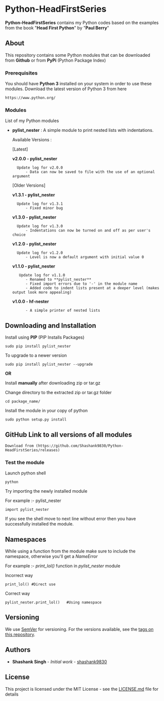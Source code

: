 # Python-HeadFirstSeries

**Python-HeadFirstSeries** contains my Python codes based on the examples from the book "**Head First Python**" by "**Paul Berry**"

## About

This repository contains some Python modules that can be downloaded from **Github** or from **PyPi** (Python Package Index)

### Prerequisites

You should have **Python 3** installed on your system in order to use these modules.
Download the latest version of Python 3 from here

```
https://www.python.org/
```

### Modules

List of my Python modules

* **pylist_nester** : A simple module to print nested lists with indentations.
	
	Available Versions : 

	[Latest]

	**v2.0.0 - pylist_nester**

		Update log for v2.0.0
			- Data can now be saved to file with the use of an optional argument

	[Older Versions]

	**v1.3.1 - pylist_nester**

		Update log for v1.3.1
			- Fixed minor bug

	**v1.3.0 - pylist_nester**

		Update log for v1.3.0
			- Indentations can now be turned on and off as per user's choice

	**v1.2.0 - pylist_nester**

		Update log for v1.2.0
			- Level is now a default argument with initial value 0
						 
	**v1.1.0 - pylist_nester**
						 
		 Update log for v1.1.0
			- Renamed to **pylist_nester**
			- Fixed import errors due to '-' in the module name
			- Added code to indent lists present at a deeper level (makes output look more appealing)

	**v1.0.0 - hf-nester**

			- A simple printer of nested lists

## Downloading and Installation

Install using **PIP** (PIP Installs Packages)
```
sudo pip install pylist_nester
```

To upgrade to a newer version
```
sudo pip install pylist_nester --upgrade
```
**OR**

Install **manually** after downloading zip or tar.gz

Change directory to the extracted zip or tar.gz folder
```
cd package_name/
```

Install the module in your copy of python
```
sudo python setup.py install
```

## GitHub Link to all versions of all modules
	
	Download from (https://github.com/Shashank9830/Python-HeadFirstSeries/releases)

### Test the module

Launch python shell
```
python
```

Try importing the newly installed module

For example :- pylist_nester

```
import pylist_nester
```

If you see the shell move to next line without error then you have successfully installed the module.

## Namespaces

While using a function from the module make sure to include the namespace, otherwise you'll get a *NameError*

For example :- *print_lol()* function in *pylist_nester* module

Incorrect way
```
print_lol()	#Direct use
```

Correct way
```
pylist_nester.print_lol()	#Using namespace
```

## Versioning

We use [SemVer](http://semver.org/) for versioning.
For the versions available, see the [tags on this repository](https://github.com/shashank9830/Python-HeadFirstSeries/tags). 

## Authors

* **Shashank Singh** - *Initial work* - [shashank9830](https://github.com/shashank9830)

## License

This project is licensed under the MIT License - see the [LICENSE.md](LICENSE.md) file for details